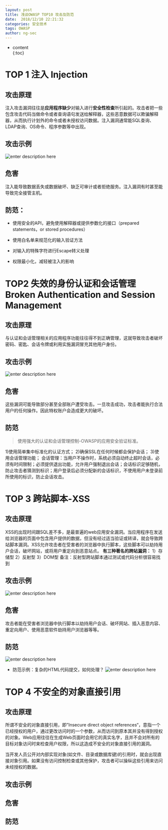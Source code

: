 ```yaml
---
layout: post  
title: 浅谈OWASP TOP10 攻击及防范
date:  2018/12/10 22:21:32  
categories: 安全技术 
tags: OWASP
author: ng-sec  
---
```


* content  
{:toc}

# TOP 1 注入 Injection
## 攻击原理
注入攻击漏洞往往是**应用程序缺少**对输入进行**安全性检查**所引起的。攻击者把一些包含攻击代码当做命令或者查询语句发送给解释器，这些恶意数据可以欺骗解释器，从而执行计划外的命令或者未授权访问数据。注入漏洞通常能SQL查询、LDAP查询、OS命令、程序参数等中出现。

## 攻击示例
![enter description here](http://800wifi.com/ng-sec/1544453285727.png)

## 危害
注入能导致数据丢失或数据破坏、缺乏可审计或者拒绝服务。注入漏洞有时甚至能导致完全接管主机。
## 防范：
- 使用安全的API，避免使用解释器或提供参数化的接口（prepared statements，or stored procedures）

- 使用白名单来规范化的输入验证方法

- 对输入的特殊字符进行Escape转义处理

- 权限最小化，减轻被注入的影响

# TOP2  失效的身份认证和会话管理  Broken Authentication and Session Management
## 攻击原理
与认证和会话管理相关的应用程序功能往往得不到正确管理，这就导致攻击者破坏密码、密匙、会话令牌或利用实施漏洞冒充其他用户身份。

## 攻击示例
![enter description here](http://800wifi.com/ng-sec/1544453693943.png)


## 危害
这些漏洞可能导致部分甚至全部账户遭受攻击。一旦攻击成功，攻击者能执行合法用户的任何操作。因此特权账户会造成更大的破坏。
## 防范
>使用强大的认证和会话管理控制-OWASP的应用安全验证标准。

1)使用简单集中标准化的认证方式；
2)确保SSL在任何时候都会保护会话；
3)使用会话管理功能；
会话管理：当用户不操作时，系统必须自动终止超时会话，必须有时间限制；必须提供退出功能，允许用户强制退出会话；会话标识足够随机，防止攻击者猜测到标识；用户登录后必须分配新的会话标识，不使用用户未登录前所使用的标识，防止会话攻击。

# TOP 3 跨站脚本-XSS
## 攻击原理
XSS的出现时间跟SQL差不多，是最普遍的web应用安全漏洞。当应用程序在发送给浏览器的页面中包含用户提供的数据，但没有经过适当验证或转译，就会导致跨站脚本漏洞。XSS允许攻击者在受害者的浏览器中执行脚本，这些脚本可以劫持用户会话，破坏网站，或将用户重定向到恶意站点。
**有三种著名的跨站漏洞：**
1）存储型
2）反射型
3）DOM型
备注：反射型跨站脚本通过测试或代码分析很容易找到
## 攻击示例
![enter description here](http://800wifi.com/ng-sec/1544455003205.png)
## 危害
攻击者能在受害者浏览器中执行脚本以劫持用户会话、破坏网站、插入恶意内容、重定向用户、使用恶意软件劫持用户浏览器等等。
## 防范
![enter description here](http://800wifi.com/ng-sec/1544455120585.png)
- 防范示例：复杂的HTML代码提交，如何处理？
 ![enter description here](http://800wifi.com/ng-sec/1544455179857.png)
 
# TOP 4 不安全的对象直接引用
## 攻击原理
所谓不安全的对象直接引用，即”Insecure direct object references“，意指一个已经授权的用户，通过更改访问时的一个参数，从而访问到原本其并没有得到授权的对象。Web应用往往在生成Web页面时会用它的真实名字，且并不会对所有的目标对象访问时来检查用户权限，所以这造成不安全的对象直接引用的漏洞。



当开发人员公开对内部实现对象(如文件、目录或数据库键)的引用时，就会出现直接对象引用。如果没有访问控制检查或其他保护，攻击者可以操纵这些引用来访问未经授权的数据。
## 攻击示例

## 危害
## 防范